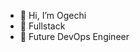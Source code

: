 - 👋 Hi, I’m Ogechi
- 👀 Fullstack
- 🌱 Future DevOps Engineer

<!---
Dev-Ogechi/Dev-Ogechi is a ✨ special ✨ repository because its `README.md` (this file) appears on your GitHub profile.
You can click the Preview link to take a look at your changes.
--->
